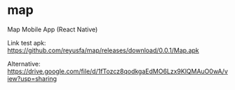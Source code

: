 # map
Map Mobile App (React Native)

Link test apk: https://github.com/reyusfa/map/releases/download/0.0.1/Map.apk

Alternative: https://drive.google.com/file/d/1fTozcz8qodkgaEdMO6Lzx9KlQMAuO0wA/view?usp=sharing
